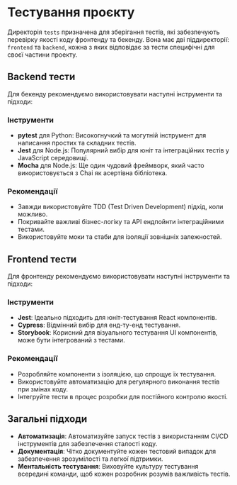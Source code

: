 # Тестування проєкту

Директорія `tests` призначена для зберігання тестів, які забезпечують перевірку якості коду фронтенду та бекенду. Вона має дві піддиректорії: `frontend` та `backend`, кожна з яких відповідає за тести специфічні для своєї частини проекту.

## Backend тести

Для бекенду рекомендуємо використовувати наступні інструменти та підходи:

### Інструменти
- **pytest** для Python: Високогнучкий та могутній інструмент для написання простих та складних тестів.
- **Jest** для Node.js: Популярний вибір для юніт та інтеграційних тестів у JavaScript середовищі.
- **Mocha** для Node.js: Ще один чудовий фреймворк, який часто використовується з Chai як асертівна бібліотека.

### Рекомендації
- Завжди використовуйте TDD (Test Driven Development) підхід, коли можливо.
- Покривайте важливі бізнес-логіку та API ендпойнти інтеграційними тестами.
- Використовуйте моки та стаби для ізоляції зовнішніх залежностей.

## Frontend тести

Для фронтенду рекомендуємо використовувати наступні інструменти та підходи:

### Інструменти
- **Jest**: Ідеально підходить для юніт-тестування React компонентів.
- **Cypress**: Відмінний вибір для енд-ту-енд тестування.
- **Storybook**: Корисний для візуального тестування UI компонентів, може бути інтегрований з тестами.

### Рекомендації
- Розробляйте компоненти з ізоляцією, що спрощує їх тестування.
- Використовуйте автоматизацію для регулярного виконання тестів при змінах коду.
- Інтегруйте тести в процес розробки для постійного контролю якості.

## Загальні підходи

- **Автоматизація**: Автоматизуйте запуск тестів з використанням CI/CD інструментів для забезпечення сталості коду.
- **Документація**: Чітко документуйте кожен тестовий випадок для забезпечення зрозумілості та легкої підтримки.
- **Ментальність тестування**: Виховуйте культуру тестування всередині команди, щоб кожен розробник розумів важливість тестів.

